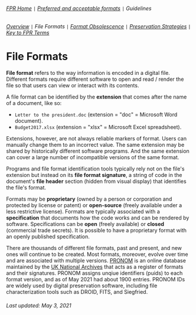 ###### [FPR Home](../README.md) `|` [Preferred and acceptable formats](../fpr/00-fpr.md) `|` Guidelines
###### [Overview](00-guidelines.md) `|` File Formats `|` [Format Obsolescence](02-format-obsolesence.md) `|` [Preservation Strategies](03-preservation-strategies.md) `|` [Key to FPR Terms](04-key-to-fpr-terms.md)

# File Formats
**File format** refers to the way information is encoded in a digital file. Different formats require different software to open and read / render the file so that users can view or interact with its contents.

A file format can be identified by the **extension** that comes after the name of a document, like so:
- `Letter to the president.doc` (extension = "doc" = Microsoft Word document).
- `Budget2017.xlsx` (extension = "xlsx" = Microsoft Excel spreadsheet).

Extensions, however, are not always reliable markers of format. Users can manually change them to an incorrect value. The same extension may be shared by historically different software programs. And the same extension can cover a large number of incompatible versions of the same format.

Programs and file format identification tools typically rely not on the file's extension but instead on its **file format signature**, a string of code in the document's **file header** section (hidden from visual display) that identifies the file's format.

Formats may be **proprietary** (owned by a person or corporation and protected by license or patent) or **open-source** (freely available under a less restrictive license). Formats are typically associated with a **specification** that documents how the code works and can be rendered by software. Specifications can be **open** (freely available) or **closed** (commercial trade secrets). It is possible to have a proprietary format with an openly published specification.

There are thousands of different file formats, past and present, and new ones will continue to be created. Most formats, moreover, evolve over time and are associated with multiple versions. [PRONOM](https://www.nationalarchives.gov.uk/PRONOM/) is an online database maintained by the [UK National Archives](https://www.nationalarchives.gov.uk) that acts as a register of formats and their signatures. PRONOM assigns unqiue identifiers (puids) to each format version, and as of May 2021 had about 1900 entries.  PRONOM IDs are widely used by digital preservation software, including file characterization tools such as DROID, FITS, and Siegfried.

###### Last updated: May 3, 2021
